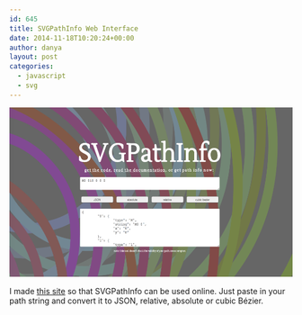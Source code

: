 ```yaml
---
id: 645
title: SVGPathInfo Web Interface
date: 2014-11-18T10:20:24+00:00
author: danya
layout: post
categories:
  - javascript
  - svg
---
```

<a href="https://danya.ca/SVGPathInfo/" target='_blank'><img src="/assets/images/uploads/2014/11/SPI-interface-1024x561.png" rel='magnific' alt="SVGPathInfo user interface" width="550" height="301" class="size-large wp-image-646" /></a>

I made <a href='https://danya.ca/SVGPathInfo/' target='_blank'>this site</a> so that SVGPathInfo can be used online. Just paste in your path string and convert it to JSON, relative, absolute or cubic Bézier.
